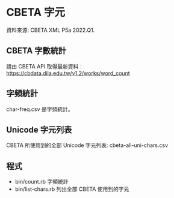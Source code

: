 # CBETA 字元

資料來源: CBETA XML P5a 2022.Q1.

## CBETA 字數統計

請由 CBETA API 取得最新資料： https://cbdata.dila.edu.tw/v1.2/works/word_count

## 字頻統計

char-freq.csv 是字頻統計。

## Unicode 字元列表

CBETA 所使用到的全部 Unicode 字元列表: cbeta-all-uni-chars.csv

## 程式

* bin/count.rb 字頻統計
* bin/list-chars.rb 列出全部 CBETA 使用到的字元
